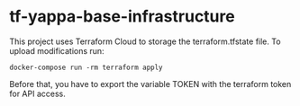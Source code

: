 # tf-yappa-base-infrastructure

This project uses Terraform Cloud to storage the terraform.tfstate file.
To upload modifications run:

```
docker-compose run -rm terraform apply
```

Before that, you have to export the variable TOKEN with the terraform token for API access.
